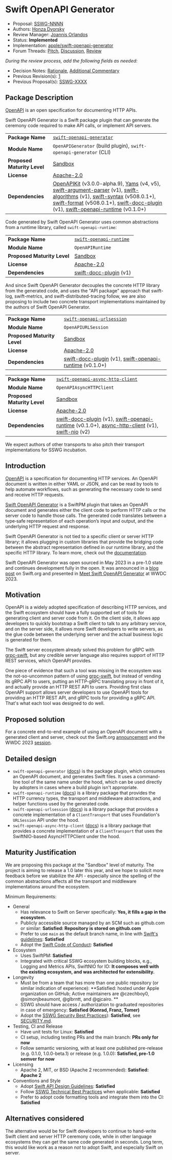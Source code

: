 # Swift OpenAPI Generator

* Proposal: [SSWG-NNNN](NNNN-swift-openapi-generator.md)
* Authors: [Honza Dvorsky](https://github.com/czechboy0)
* Review Manager: [Joannis Orlandos](https://github.com/joannis)
* Status: **Implemented**
* Implementation: [apple/swift-openapi-generator](https://github.com/apple/swift-openapi-generator)
* Forum Threads: [Pitch](https://forums.swift.org/t/pitch-sswg-incubation-swift-openapi-generator/66584), [Discussion](https://forums.swift.org/), [Review](https://forums.swift.org/)

*During the review process, add the following fields as needed:*

* Decision Notes: [Rationale](https://forums.swift.org/), [Additional Commentary](https://forums.swift.org/)
* Previous Revision(s): [1](https://github.com/swift-server/sswg/blob/...commit-ID.../proposals/NNNN-filename.md)
* Previous Proposal(s): [SSWG-XXXX](XXXX-filename.md)

## Package Description

[OpenAPI](https://openapis.org/) is an open specification for documenting HTTP APIs.

Swift OpenAPI Generator is a Swift package plugin that can generate the ceremony code required to make API calls, or implement API servers.

|  |  |
|--|--|
| **Package Name** | [`swift-openapi-generator`](https://github.com/apple/swift-openapi-generator) |
| **Module Name** | `OpenAPIGenerator` (build plugin), `swift-openapi-generator` (CLI) |
| **Proposed Maturity Level** | [Sandbox](https://github.com/swift-server/sswg/blob/main/process/incubation.md#process-diagram) |
| **License** | [Apache-2.0](https://github.com/apple/swift-openapi-generator/blob/main/LICENSE.txt) |
| **Dependencies** | [OpenAPIKit](https://github.com/mattpolzin/OpenAPIKit.git) (v3.0.0-alpha.9), [Yams](https://github.com/jpsim/Yams.git) (v4, v5), [swift-argument-parser](https://github.com/apple/swift-argument-parser.git) (v1), [swift-algorithms](https://github.com/apple/swift-algorithms) (v1), [swift-syntax](https://github.com/apple/swift-syntax.git) (v508.0.1+), [swift-format](https://github.com/apple/swift-format.git) (v508.0.1+), [swift-docc-plugin](https://github.com/apple/swift-docc-plugin) (v1), [swift-openapi-runtime](https://github.com/apple/swift-openapi-runtime) (v0.1.0+) |

Code generated by Swift OpenAPI Generator uses common abstractions from a runtime library, called `swift-openapi-runtime`:

|  |  |
|--|--|
| **Package Name** | [`swift-openapi-runtime`](https://github.com/apple/swift-openapi-runtime) |
| **Module Name** | `OpenAPIRuntime` |
| **Proposed Maturity Level** | [Sandbox](https://github.com/swift-server/sswg/blob/main/process/incubation.md#process-diagram) |
| **License** | [Apache-2.0](https://github.com/apple/swift-openapi-runtime/blob/main/LICENSE.txt) |
| **Dependencies** | [swift-docc-plugin](https://github.com/apple/swift-docc-plugin) (v1) |

And since Swift OpenAPI Generator decouples the concrete HTTP library from the generated code, and uses the "API package" approach that swift-log, swift-metrics, and swift-distributed-tracing follow, we are also proposing to include two concrete transport implementations maintained by the authors of Swift OpenAPI Generator.

|  |  |
|--|--|
| **Package Name** | [`swift-openapi-urlsession`](https://github.com/apple/swift-openapi-urlsession) |
| **Module Name** | `OpenAPIURLSession` |
| **Proposed Maturity Level** | [Sandbox](https://github.com/swift-server/sswg/blob/main/process/incubation.md#process-diagram) |
| **License** | [Apache-2.0](https://github.com/apple/swift-openapi-urlsession/blob/main/LICENSE.txt) |
| **Dependencies** | [swift-docc-plugin](https://github.com/apple/swift-docc-plugin) (v1), [swift-openapi-runtime](https://github.com/apple/swift-openapi-runtime) (v0.1.0+) |

|  |  |
|--|--|
| **Package Name** | [`swift-openapi-async-http-client`](https://github.com/swift-server/swift-openapi-async-http-client) |
| **Module Name** | `OpenAPIAsyncHTTPClient` |
| **Proposed Maturity Level** | [Sandbox](https://github.com/swift-server/sswg/blob/main/process/incubation.md#process-diagram) |
| **License** | [Apache-2.0](https://github.com/swift-server/swift-openapi-async-http-client/blob/main/LICENSE.txt) |
| **Dependencies** | [swift-docc-plugin](https://github.com/apple/swift-docc-plugin) (v1), [swift-openapi-runtime](https://github.com/apple/swift-openapi-runtime) (v0.1.0+), [async-http-client](https://github.com/swift-server/async-http-client) (v1), [swift-nio](https://github.com/apple/swift-nio) (v2) |

We expect authors of other transports to also pitch their transport implementations for SSWG incubation.

## Introduction

[OpenAPI](https://www.openapis.org/) is a specification for documenting HTTP services. An OpenAPI document is written in either YAML or JSON, and can be read by tools to help automate workflows, such as generating the necessary code to send and receive HTTP requests.

[Swift OpenAPI Generator](https://github.com/apple/swift-openapi-generator) is a SwiftPM plugin that takes an OpenAPI document and generates either the client code to perform HTTP calls or the server code to handle those calls. The generated code translates between a type‑safe representation of each operation’s input and output, and the underlying HTTP request and response.

Swift OpenAPI Generator is not tied to a specific client or server HTTP library; it allows plugging in custom libraries that provide the bridging code between the abstract representation defined in our runtime library, and the specific HTTP library. To learn more, check out the [documentation](https://swiftpackageindex.com/apple/swift-openapi-generator/documentation/swift-openapi-generator).

Swift OpenAPI Generator was open sourced in May 2023 in a pre-1.0 state and continues development fully in the open. It was announced in a [blog post](https://www.swift.org/blog/introducing-swift-openapi-generator/) on Swift.org and presented in [Meet Swift OpenAPI Generator](https://developer.apple.com/wwdc23/10171) at WWDC 2023.

## Motivation

OpenAPI is a widely adopted specification of describing HTTP services, and the Swift ecosystem should have a fully supported set of tools for generating client and server code from it. On the client side, it allows app developers to quickly bootstrap a Swift client to talk to any arbitrary service, and on the server side, it allows more Swift developers to write servers, as the glue code between the underlying server and the actual business logic is generated for them.

The Swift server ecosystem already solved this problem for gRPC with [grpc-swift](https://github.com/grpc/grpc-swift), but any credible server language also requires support of HTTP REST services, which OpenAPI provides.

One piece of evidence that such a tool was missing in the ecosystem was the not-so-uncommon pattern of using [grpc-swift](https://github.com/grpc/grpc-swift), but instead of vending its gRPC API to users, putting an HTTP-gRPC translating proxy in front of it, and actually provide an HTTP REST API to users. Providing first class OpenAPI support allows server developers to use OpenAPI tools for providing an HTTP REST API, and gRPC tools for providing a gRPC API. That's what each tool was designed to do well.

## Proposed solution

For a concrete end-to-end example of using an OpenAPI document with a generated client and server, check out the Swift.org [announcement](https://www.swift.org/blog/introducing-swift-openapi-generator/) and the WWDC 2023 [session](https://developer.apple.com/wwdc23/10171).

## Detailed design

- `swift-openapi-generator` ([docs](https://swiftpackageindex.com/apple/swift-openapi-generator/documentation)) is the package plugin, which consumes an OpenAPI document, and generates Swift files. It uses a command-line tool of the same name under the hood, which can be used directly by adopters in cases where a build plugin isn't appropriate.
- `swift-openapi-runtime` ([docs](https://swiftpackageindex.com/apple/swift-openapi-runtime/documentation)) is a library package that provides the HTTP currency types, the transport and middleware abstractions, and helper functions used by the generated code.
- `swift-openapi-urlsession` ([docs](https://swiftpackageindex.com/apple/swift-openapi-urlsession/documentation)) is a library package that provides a concrete implementation of a `ClientTransport` that uses Foundation's `URLSession` API under the hood.
- `swift-openapi-async-http-client` ([docs](https://swiftpackageindex.com/swift-server/swift-openapi-async-http-client/documentation)) is a library package that provides a concrete implementation of a `ClientTransport` that uses the SwiftNIO-based AsyncHTTPClient under the hood.

## Maturity Justification

We are proposing this package at the "Sandbox" level of maturity. The project is aiming to release a 1.0 later this year, and we hope to solicit more feedback before we stabilize the API - especially since the spelling of the common abstractions affects all the transport and middleware implementations around the ecosystem.

Minimum Requirements:

* General
  * Has relevance to Swift on Server specifically: **Yes, it fills a gap in the ecosystem.**
  * Publicly accessible source managed by an SCM such as github.com or similar: **Satisfied: Repository is stored on github.com**
  * Prefer to use `main` as the default branch name, in line with [Swift's guidelines](https://forums.swift.org/t/moving-default-branch-to-main/38515): **Satisfied**
  * Adopt the [Swift Code of Conduct](https://swift.org/community/#code-of-conduct): **Satisfied**
* Ecosystem
  * Uses SwiftPM: **Satisfied**
  * Integrated with critical SSWG ecosystem building blocks, e.g., Logging and Metrics APIs, SwiftNIO for IO: **It composes well with the existing ecosystem, and was architected for extensibility.**
* Longevity
  * Must be from a team that has more than one public repository (or similar indication of experience): **Satisfied: hosted under Apple organization on GitHub; Active maintainers are @czechboy0, @simonjbeaumont, @glbrntt, and @gjcairo. **
  * SSWG should have access / authorization to graduated repositories in case of emergency: **Satisfied (Konrad, Franz, Tomer)**
  * Adopt the [SSWG Security Best Practices](../security/README.md)): **Satisfied**, see [SECURITY.md](https://github.com/apple/swift-openapi-generator/blob/main/SECURITY.md).
* Testing, CI and Release
  * Have unit tests for Linux: **Satisfied**
  * CI setup, including testing PRs and the main branch: **PRs only for now**
  * Follow semantic versioning, with at least one published pre-release (e.g. 0.1.0, 1.0.0-beta.1) or release (e.g. 1.0.0): **Satisfied, pre-1.0 semver for now**
* Licensing
  * Apache 2, MIT, or BSD (Apache 2 recommended): **Satisfied: Apache 2**
* Conventions and Style
  * Adopt [Swift API Design Guidelines](https://swift.org/documentation/api-design-guidelines/): **Satisfied**
  * Follow [SSWG Technical Best Practices](#technical-best-practices) when applicable: **Satisfied**
  * Prefer to adopt code formatting tools and integrate them into the CI: **Satisfied**

## Alternatives considered

The alternative would be for Swift developers to continue to hand-write Swift client and server HTTP ceremony code, while in other language ecosystems they can get the same code generated in seconds. Long term, this would like work as a reason _not_ to adopt Swift, and especially Swift on server.
